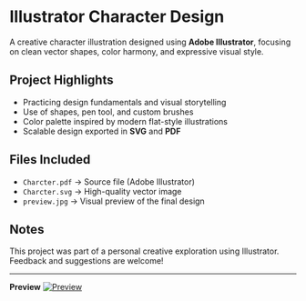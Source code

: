 # Illustrator Character Design 

A creative character illustration designed using **Adobe Illustrator**, focusing on clean vector shapes, color harmony, and expressive visual style.

##  Project Highlights

-  Practicing design fundamentals and visual storytelling
-  Use of shapes, pen tool, and custom brushes
- Color palette inspired by modern flat-style illustrations
- Scalable design exported in **SVG** and **PDF**

## Files Included

- `Charcter.pdf` → Source file (Adobe Illustrator)
- `Charcter.svg` → High-quality vector image
- `preview.jpg` → Visual preview of the final design

## Notes

This project was part of a personal creative exploration using Illustrator.  
Feedback and suggestions are welcome!

---

**Preview**
[![Preview](preview.jpg)](preview.jpg)

